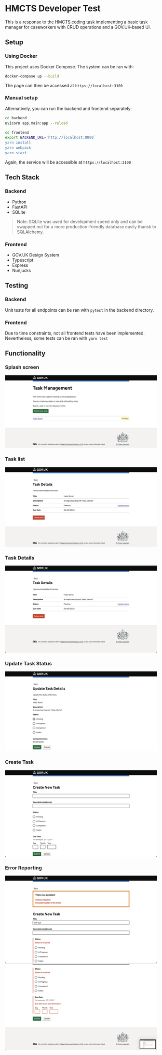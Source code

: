# HMCTS Developer Test

This is a response to the [HMCTS coding task](https://github.com/hmcts/dts-developer-challenge) implementing a basic task manager for caseworkers with CRUD operations and a GOV.UK-based UI.

## Setup

### Using Docker

This project uses Docker Compose. The system can be ran with:

```bash
docker-compose up --build
```

The page can then be accessed at `https://localhost:3100`

### Manual setup

Alternatively, you can run the backend and frontend separately:

```bash
cd backend
uvicorn app.main:app --reload
```
```bash
cd frontend
export BACKEND_URL='http://localhost:8000`
yarn install
yarn webpack
yarn start
```

Again, the service will be accessible at `https://localhost:3100`

## Tech Stack

### Backend
- Python
- FastAPI
- SQLite
> Note: SQLite was used for development speed only and can be swapped out for a more production-friendly database easily thansk to SQLAlchemy.

### Frontend
- GOV.UK Design System
- Typescript
- Express
- Nunjucks

## Testing

### Backend

Unit tests for all endpoints can be ran with `pytest` in the backend directory.

### Frontend

Due to time constraints, not all frontend tests have been implemented. Nevertheless, some tests can be ran with `yarn test`

## Functionality

### Splash screen

![splash screen](screenshots/splash.png)

### Task list

![task list](screenshots/task-list.png)

### Task Details

![task details](screenshots/task-details.png)

### Update Task Status

![update task status](screenshots/update-task.png)

### Create Task

![create task](screenshots/create-task.png)

### Error Reporting

![create task error 1](screenshots/create-task-error-1.png)
![create task error 2](screenshots/create-task-error-2.png)
